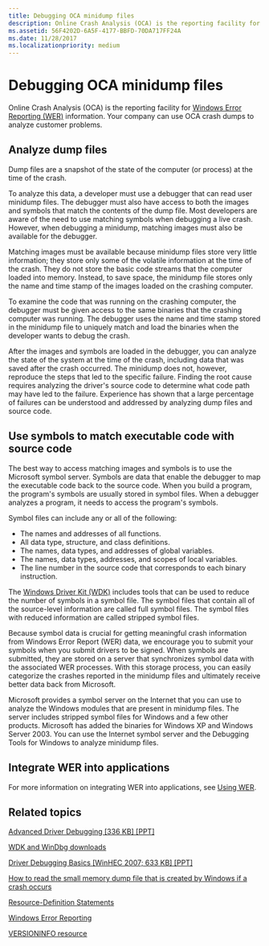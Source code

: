 ```yaml
---
title: Debugging OCA minidump files
description: Online Crash Analysis (OCA) is the reporting facility for Windows Error Reporting (WER) information. Your company can use OCA crash dumps to analyze customer problems.
ms.assetid: 56F4202D-6A5F-4177-BBFD-70DA717FF24A
ms.date: 11/28/2017
ms.localizationpriority: medium
---
```


# Debugging OCA minidump files


Online Crash Analysis (OCA) is the reporting facility for [Windows Error Reporting (WER)](https://msdn.microsoft.com/library/windows/hardware/gg487440) information. Your company can use OCA crash dumps to analyze customer problems.

## <span id="Analyze_dump_files"></span><span id="analyze_dump_files"></span><span id="ANALYZE_DUMP_FILES"></span>Analyze dump files


Dump files are a snapshot of the state of the computer (or process) at the time of the crash.

To analyze this data, a developer must use a debugger that can read user minidump files. The debugger must also have access to both the images and symbols that match the contents of the dump file. Most developers are aware of the need to use matching symbols when debugging a live crash. However, when debugging a minidump, matching images must also be available for the debugger.

Matching images must be available because minidump files store very little information; they store only some of the volatile information at the time of the crash. They do not store the basic code streams that the computer loaded into memory. Instead, to save space, the minidump file stores only the name and time stamp of the images loaded on the crashing computer.

To examine the code that was running on the crashing computer, the debugger must be given access to the same binaries that the crashing computer was running. The debugger uses the name and time stamp stored in the minidump file to uniquely match and load the binaries when the developer wants to debug the crash.

After the images and symbols are loaded in the debugger, you can analyze the state of the system at the time of the crash, including data that was saved after the crash occurred. The minidump does not, however, reproduce the steps that led to the specific failure. Finding the root cause requires analyzing the driver's source code to determine what code path may have led to the failure. Experience has shown that a large percentage of failures can be understood and addressed by analyzing dump files and source code.

## <span id="Use_symbols_to_match_executable_code_with_source_code"></span><span id="use_symbols_to_match_executable_code_with_source_code"></span><span id="USE_SYMBOLS_TO_MATCH_EXECUTABLE_CODE_WITH_SOURCE_CODE"></span>Use symbols to match executable code with source code


The best way to access matching images and symbols is to use the Microsoft symbol server. Symbols are data that enable the debugger to map the executable code back to the source code. When you build a program, the program's symbols are usually stored in symbol files. When a debugger analyzes a program, it needs to access the program's symbols.

Symbol files can include any or all of the following:

-   The names and addresses of all functions.
-   All data type, structure, and class definitions.
-   The names, data types, and addresses of global variables.
-   The names, data types, addresses, and scopes of local variables.
-   The line number in the source code that corresponds to each binary instruction.

The [Windows Driver Kit (WDK)](https://msdn.microsoft.com/library/windows/hardware/gg487463) includes tools that can be used to reduce the number of symbols in a symbol file. The symbol files that contain all of the source-level information are called full symbol files. The symbol files with reduced information are called stripped symbol files.

Because symbol data is crucial for getting meaningful crash information from Windows Error Report (WER) data, we encourage you to submit your symbols when you submit drivers to be signed. When symbols are submitted, they are stored on a server that synchronizes symbol data with the associated WER processes. With this storage process, you can easily categorize the crashes reported in the minidump files and ultimately receive better data back from Microsoft.

Microsoft provides a symbol server on the Internet that you can use to analyze the Windows modules that are present in minidump files. The server includes stripped symbol files for Windows and a few other products. Microsoft has added the binaries for Windows XP and Windows Server 2003. You can use the Internet symbol server and the Debugging Tools for Windows to analyze minidump files.

## <span id="Integrate_WER_into_applications"></span><span id="integrate_wer_into_applications"></span><span id="INTEGRATE_WER_INTO_APPLICATIONS"></span>Integrate WER into applications


For more information on integrating WER into applications, see [Using WER](https://msdn.microsoft.com/library/bb513616.aspx).

## <span id="related_topics"></span>Related topics


[Advanced Driver Debugging \[336 KB\] \[PPT\]](https://download.microsoft.com/download/f/0/5/f05a42ce-575b-4c60-82d6-208d3754b2d6/adv-drv_debug.ppt)

[WDK and WinDbg downloads](https://go.microsoft.com/fwlink/p/?LinkId=733614)

[Driver Debugging Basics \[WinHEC 2007; 633 KB\] \[PPT\]](https://download.microsoft.com/download/a/f/d/afdfd50d-6eb9-425e-84e1-b4085a80e34e/dvr-t410_wh07.pptx)

[How to read the small memory dump file that is created by Windows if a crash occurs](https://support.microsoft.com/kb/315263)

[Resource-Definition Statements](https://msdn.microsoft.com/library/aa381043.aspx)

[Windows Error Reporting](https://msdn.microsoft.com/library/bb513641(vs.85).aspx)

[VERSIONINFO resource](https://msdn.microsoft.com/library/aa381058.aspx)

 

 






